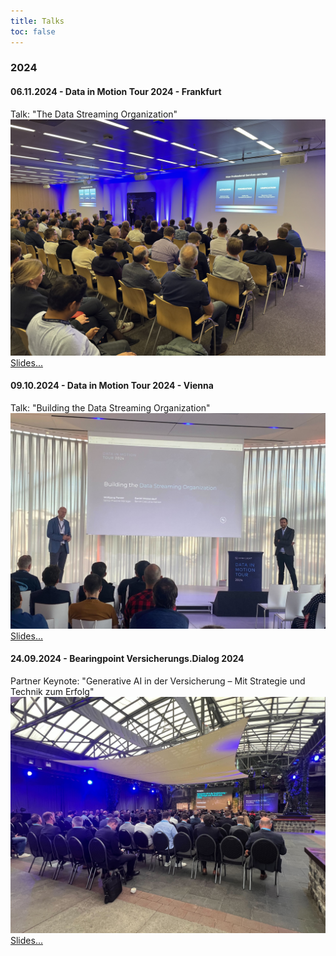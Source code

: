 ```yaml
---
title: Talks
toc: false
---
```

### 2024
#### 06.11.2024 - Data in Motion Tour 2024 - Frankfurt
Talk: "The Data Streaming Organization"
![](DiMT-Frankfurt-1.jpg)
[Slides...](Daniel_Wessendorf_Data_in_Motion_Tour_2024_Frankfurt_The_Data_Streaming_Organization.pdf)

#### 09.10.2024 - Data in Motion Tour 2024 - Vienna
Talk: "Building the Data Streaming Organization"
![](DiMT-Vienna-1.jpg)
[Slides...](Daniel_Wessendorf_Data_in_Motion_Tour_2024_Vienna_Building_the_Data_Streaming_Organization.pdf)

#### 24.09.2024 - Bearingpoint Versicherungs.Dialog 2024 
Partner Keynote: "Generative AI in der Versicherung – Mit Strategie und Technik zum Erfolg"
![](VersicherungsDialog-1.jpg)
[Slides...](Daniel_Wessendorf_Bearingpoint_Versicherungs_Dialog_2024_GenAI_in_der_Versicherung.pdf)




